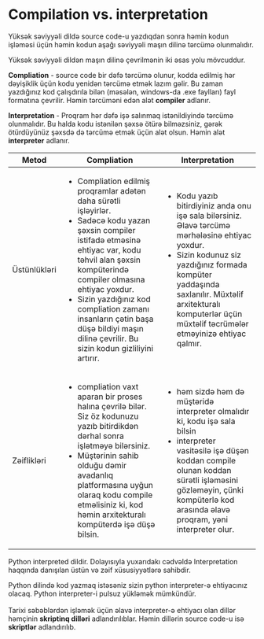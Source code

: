 # Compilation vs. interpretation

Yüksək səviyyəli dildə source code-u yazdıqdan sonra həmin kodun işləməsi üçün həmin kodun aşağı səviyyəli maşın dilinə tərcümə olunmalıdır.

Yüksək səviyyəli dildən maşın dilinə çevrilmənin iki əsas yolu mövcuddur.

**Compliation** - source code bir dəfə tərcümə olunur, kodda edilmiş hər dəyişiklik üçün kodu yenidən tərcümə etmək lazım gəlir. Bu zaman yazdığınız kod çalışdırıla bilən (məsələn, windows-da .exe faylları) fayl formatına çevrilir. Həmin tərcüməni edən alət **compiler** adlanır.

**Interpretation** - Proqram hər dəfə işə salınmaq istənildiyində tərcümə olunmalıdır. Bu halda kodu istənilən şəxsə ötürə bilməzsiniz, gərək ötürdüyünüz şəxsdə də tərcümə etmək üçün alət olsun. Həmin alət **interpreter** adlanır.



| Metod        | Compliation                                                                                                                                                                                                                                                                                                                                                                    | Interpretation                                                                                                                                                                                                                                                                        |
| ------------ | ------------------------------------------------------------------------------------------------------------------------------------------------------------------------------------------------------------------------------------------------------------------------------------------------------------------------------------------------------------------------------ | ------------------------------------------------------------------------------------------------------------------------------------------------------------------------------------------------------------------------------------------------------------------------------------- |
| Üstünlükləri | <ul><li>Compliation edilmiş proqramlar adətən daha sürətli işləyirlər.</li><li>Sadəcə kodu yazan şəxsin compiler istifadə etməsinə ehtiyac var, kodu təhvil alan şəxsin kompüterində compiler olmasına ehtiyac yoxdur.</li><li>Sizin yazdığınız kod compliation zamanı insanların çətin başa düşə bildiyi maşın dilinə çevrilir. Bu sizin kodun gizliliyini artırır.</li></ul> | <ul><li>Kodu yazıb bitirdiyiniz anda onu işə sala bilərsiniz. Əlavə tərcümə mərhələsinə ehtiyac yoxdur.</li><li>Sizin kodunuz siz yazdığınız formada kompüter yaddaşında saxlanılır. Müxtəlif arxitekturalı komputerlər üçün müxtəlif təcrümələr etməyinizə ehtiyac qalmır.</li></ul> |
| Zəiflikləri  | <ul><li>compliation vaxt aparan bir proses halına çevrilə bilər. Siz öz kodunuzu yazıb bitirdikdən dərhal sonra işlətməyə bilərsiniz.</li><li>Müştərinin sahib olduğu dəmir avadanlıq platformasına uyğun olaraq kodu compile etməlisiniz ki, kod həmin arxitekturalı kompüterdə işə düşə bilsin.</li></ul>                                                                    | <ul><li>həm sizdə həm də müştəridə interpreter olmalıdır ki, kodu işə sala bilsin</li><li>interpreter vasitəsilə işə düşən koddan compile olunan koddan sürətli işləməsini gözləməyin, çünki kompüterlə kod arasında əlavə proqram, yəni interpreter olur.</li></ul>                  |



Python interpreted dildir. Dolayısıyla yuxarıdakı cədvəldə Interpretation haqqında danışılan üstün və zəif xüsusiyyətlərə sahibdir.

Python dilində kod yazmaq istəsəniz sizin python interpreter-ə ehtiyacınız olacaq. Python interpreter-i pulsuz yükləmək mümkündür.\
\
Tarixi səbəblərdən işləmək üçün əlavə interpreter-ə ehtiyacı olan dillər həmçinin **skriptinq dilləri** adlandırılıblar. Həmin dillərin source code-u isə **skriptlər** adlandırılıb.
